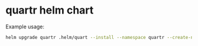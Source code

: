 # quartr helm chart

Example usage:

```bash
helm upgrade quartr .helm/quart --install --namespace quartr --create-namespace
```

